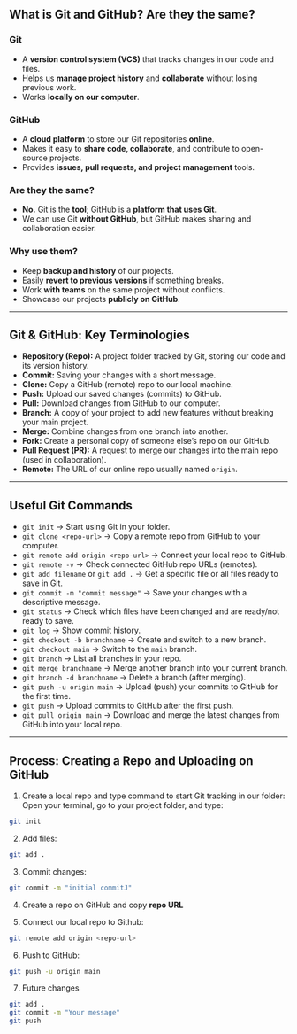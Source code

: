 ## What is Git and GitHub? Are they the same?

### Git
  - A **version control system (VCS)** that tracks changes in our code and files.
  - Helps us **manage project history** and **collaborate** without losing previous work.
  - Works **locally on our computer**.

### GitHub
  - A **cloud platform** to store our Git repositories **online**.
  - Makes it easy to **share code, collaborate**, and contribute to open-source projects.
  - Provides **issues, pull requests, and project management** tools.

### **Are they the same?**
  - **No.** Git is the **tool**; GitHub is a **platform that uses Git**.
  - We can use Git **without GitHub**, but GitHub makes sharing and collaboration easier.

### **Why use them?**
  - Keep **backup and history** of our projects.
  - Easily **revert to previous versions** if something breaks.
  - Work **with teams** on the same project without conflicts.
  - Showcase our projects **publicly on GitHub**.

---

## Git & GitHub: Key Terminologies

- **Repository (Repo):** A project folder tracked by Git, storing our code and its version history.
- **Commit:** Saving your changes with a short message.
- **Clone:** Copy a GitHub (remote) repo to our local machine.
- **Push:** Upload our saved changes (commits) to GitHub.
- **Pull:** Download changes from GitHub to our computer.
- **Branch:** A copy of your project to add new features without breaking your main project.
- **Merge:** Combine changes from one branch into another.
- **Fork:** Create a personal copy of someone else’s repo on our GitHub.
- **Pull Request (PR):** A request to merge our changes into the main repo (used in collaboration).
- **Remote:** The URL of our online repo usually named `origin`.

---

## Useful Git Commands

- `git init` → Start using Git in your folder.
- `git clone <repo-url>` → Copy a remote repo from GitHub to your computer.
- `git remote add origin <repo-url>` → Connect your local repo to GitHub.
- `git remote -v` → Check connected GitHub repo URLs (remotes).
- `git add filename` or `git add .` → Get a specific file or all files ready to save in Git.
- `git commit -m "commit message"` → Save your changes with a descriptive message.
- `git status` → Check which files have been changed and are ready/not ready to save.
- `git log` → Show commit history.
- `git checkout -b branchname` → Create and switch to a new branch.
- `git checkout main` → Switch to the `main` branch.
- `git branch` → List all branches in your repo.
- `git merge branchname` → Merge another branch into your current branch.
- `git branch -d branchname` → Delete a branch (after merging).
- `git push -u origin main` → Upload (push) your commits to GitHub for the first time.
- `git push` → Upload commits to GitHub after the first push.
- `git pull origin main` → Download and merge the latest changes from GitHub into your local repo.

---

## Process: Creating a Repo and Uploading on GitHub

1. Create a local repo and type command to start Git tracking in our folder:
Open your terminal, go to your project folder, and type:
```bash
git init
```

2. Add files:
```bash
git add .
```

3. Commit changes:
```bash
git commit -m "initial commitJ"
```
4. Create a repo on GitHub and copy **repo URL**

5. Connect our local repo to Github:
```bash
git remote add origin <repo-url>
```
6. Push to GitHub:
```bash
git push -u origin main
```

7. Future changes
```bash
git add .
git commit -m "Your message"
git push
```
